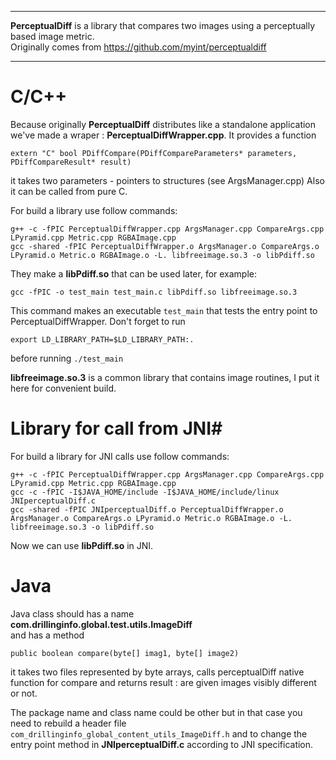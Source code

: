 ------------------
**PerceptualDiff** is a library that compares two images using a perceptually based image metric.<br>
Originally comes from 
<a href="https://github.com/myint/perceptualdiff">https://github.com/myint/perceptualdiff</a>

------------------
# C/C++ #
Because originally **PerceptualDiff** distributes like a standalone application we've made a wraper :
**PerceptualDiffWrapper.cpp**. It provides  a function 

    extern "C" bool PDiffCompare(PDiffCompareParameters* parameters, PDiffCompareResult* result)

it takes two parameters - pointers to structures (see ArgsManager.cpp)
Also it can be called from pure C.

For build a library use follow commands:<br>    


    g++ -c -fPIC PerceptualDiffWrapper.cpp ArgsManager.cpp CompareArgs.cpp LPyramid.cpp Metric.cpp RGBAImage.cpp
    gcc -shared -fPIC PerceptualDiffWrapper.o ArgsManager.o CompareArgs.o LPyramid.o Metric.o RGBAImage.o -L. libfreeimage.so.3 -o libPdiff.so

They make a **libPdiff.so** that can be used later, for example:

    gcc -fPIC -o test_main test_main.c libPdiff.so libfreeimage.so.3

This command makes an executable `test_main` that tests the entry point to PerceptualDiffWrapper.
Don't forget to run<br> 

    export LD_LIBRARY_PATH=$LD_LIBRARY_PATH:.
before running `./test_main `

**libfreeimage.so.3** is a common library that contains image routines, I put it here for convenient build.


# Library for call from JNI#
For build a library for JNI calls use follow commands:

    g++ -c -fPIC PerceptualDiffWrapper.cpp ArgsManager.cpp CompareArgs.cpp LPyramid.cpp Metric.cpp RGBAImage.cpp
    gcc -c -fPIC -I$JAVA_HOME/include -I$JAVA_HOME/include/linux JNIperceptualDiff.c
	gcc -shared -fPIC JNIperceptualDiff.o PerceptualDiffWrapper.o ArgsManager.o CompareArgs.o LPyramid.o Metric.o RGBAImage.o -L. libfreeimage.so.3 -o libPdiff.so

Now we can use  **libPdiff.so** in JNI.
# Java	 #
Java class should has a name <br>
**com.drillinginfo.global.test.utils.ImageDiff**<br>
and has a method

    public boolean compare(byte[] imag1, byte[] image2)
it takes two files represented by byte arrays, calls perceptualDiff native function for compare and returns result : are given images visibly different or not.

The package name and class name could be other but in that case you need to rebuild a header file `com_drillinginfo_global_content_utils_ImageDiff.h` and to change the entry point method in **JNIperceptualDiff.c** according to JNI specification.

